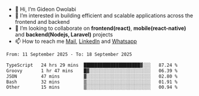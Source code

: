- 👋 Hi, I’m Gideon Owolabi
- 👀 I’m interested in building efficient and scalable applications across the frontend and backend
- 💞️ I’m looking to collaborate on <b>frontend(react)</b>, <b>mobile(react-native)</b> and <b>backend(Nodejs, Laravel)</b> projects
- 📫 How to reach me <a href="mailto:gideoniyin2021@gmail.com">Mail</a>, <a href="https://www.linkedin.com/in/gideon-owolabi-9b667a232/">LinkedIn</a> and <a href="https://wa.me/2348055377085">Whatsapp</a>

<!---
gude1/gude1 is a ✨ special ✨ repository because its `README.md` (this file) appears on your GitHub profile.
You can click the Preview link to take a look at your changes.
--->

<!--START_SECTION:waka-->

```txt
From: 11 September 2025 - To: 18 September 2025

TypeScript   24 hrs 29 mins  █████████████████████▓░░░   87.24 %
Groovy       1 hr 47 mins    █▓░░░░░░░░░░░░░░░░░░░░░░░   06.39 %
JSON         47 mins         ▓░░░░░░░░░░░░░░░░░░░░░░░░   02.80 %
Bash         32 mins         ▒░░░░░░░░░░░░░░░░░░░░░░░░   01.91 %
Other        15 mins         ▒░░░░░░░░░░░░░░░░░░░░░░░░   00.94 %
```

<!--END_SECTION:waka-->
